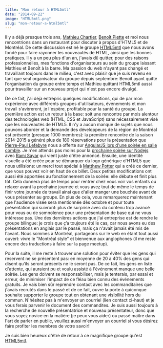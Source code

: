 ```yaml
---
title: "Mon retour à HTML5mtl"
date: "2014-09-22"
image: "HTML5mtl.png"
slug: "mon-retour-a-html5mtl"
---
```


Il y a déjà presque trois ans, [Mathieu Chartier](https://www.mathieuchartier.com/ "Site web de Mathieu Chartier"), [Benoît Piette](https://www.benoitpiette.com/ "Site web de Benoît Piette") et moi nous rencontrions dans un restaurant pour discuter à propos d'HTML5 et de Montréal. De cette discussion est né le groupe [HTML5mtl](https://html5mtl.ca "Site web de HTML5mtl") que nous avons fondé pour faire rayonner les nouveautés de HTML, ainsi que les bonnes pratiques. Il y a un peu plus d'un an, j'avais dû quitter, pour des raisons professionnelles, mes fonctions d'organisateurs au sein du groupe laissant Mathieu et Benoît à la barre. Ma passion du web n'ayant pas changé et travaillant toujours dans le milieu, c'est avec plaisir que je suis revenu en tant que seul organisateur du groupe depuis septembre: Benoît ayant quitté l’organisation du groupe entre temps et Mathieu quittant HTML5mtl aussi pour travailler sur un nouveau projet qui n'est pas encore divulgé.

De ce fait, j'ai déjà entrepris quelques modifications, qui de par mon expérience avec différents groupes d'utilisateurs, événements et mon travail s'avèreront, je l'espère, profitable pour la santé du groupe. La première action est un retour à la base: soit une rencontre par mois alentour des technologies web (HTML, CSS et JavaScript) sans nécessairement visé que les nouveautés de HTML5. Il n'y a aucun manque de sujets que nous pouvons aborder et la demande des développeurs de la région de Montréal est présente (presque 1000 membres): la première rencontre de la saison 2014-2015 a généré plus de 180 réservations pour la présentation que [Pierre-Paul Lefebvre](https://www.pierre-paul.com/ "Site web de Pierre-Paul Lefebvre") nous a offerte sur [AngularJS lors d'une soirée en salle comble](https://www.meetup.com/HTML5mtl/events/203061962/ "Rencontre de HTML5mtl du mois passé"). Je n'en attends pas moins pour la [prochaine soirée sur Nodejs](https://www.meetup.com/HTML5mtl/events/208834172/ "Nodejs 101 à HTML5mtl") avec [Rami Sayar](https://ramisayar.com/ "Site web de Rami Sayar") qui vient juste d'être annoncé. Ensuite, une identité visuelle a été créée pour se démarquer du logo générique d'HTML5 que nous utilisions: un merci tout spécial à [Matthew Potter](https://twitter.com/askmp "Compte Twitter de Matthew Potter") qui a créé ce dernier, que vous pouvez voir en haut de ce billet. Deux petites modifications ont aussi été apportées au fonctionnement de la soirée: elle débute et finit plus tôt. Cela donnera plus de temps pour rentrer chez vous voir vos enfants ou relaxer avant la prochaine journée et vous avez tout de même le temps de finir votre journée de travail ainsi que d'aller manger une bouchée avant de vous présenter au groupe. En plus de cela, vous remarquerez maintenant que l'audience visée sera mentionnée dès octobre et pour toute présentation qui suivront: plus de surprise avec du contenu trop avancé pour vous ou de somnolence pour une présentation de base qui ne vous intéresse pas. Une des dernières actions que j'ai entreprise est de rendre le groupe bilingue: je crois que ç’a toujours été le cas, car nous avons eu des présentations en anglais par le passé, mais ça n'avait jamais été mis de l'avant. Nous sommes à Montréal, partageons sur le web en étant tout aussi ouvert: vivre le "Montréal style" et bienvenue aux anglophones (il me reste encore des traductions à faire sur la page meetup).

Pour la suite, il me reste à trouver une solution pour éviter que les gens qui réservent ne se présentent pas: en moyenne de 20 à 40% des gens qui disent qu'ils seront présents ne le seront pas. De ce fait, les gens en liste d'attente, qui auraient pu et voulu assisté à l'événement manque une belle soirée. Les gens doivent se responsabiliser, mais je tenterais, par essai et erreur, de minimiser l'impact de ce fléau bien connu des événements gratuits. Je vais bien sûr reprendre contact avec les commanditaires que j'avais recrutés dans le passé et de ce fait, ouvre la porte à quiconque souhaite supporter le groupe tout en obtenant une visibilité hors du commun. N'hésitez pas à m'envoyer un courriel (lien contact ci-haut) et je vous ferais parvenir le document des commandites. Je suis aussi toujours à la recherche de nouvelle présentatrice et nouveau présentateur, donc que vous soyez novice en la matière (je peux vous aider) ou passé maître dans l'art de parler en public, veuillez aussi m'envoyer un courriel si vous désirez faire profiter les membres de votre savoir!

Je suis bien heureux d'être de retour à ce magnifique groupe qu'est [HTML5mtl](https://html5mtl.ca "Site web de HTML5mtl").
